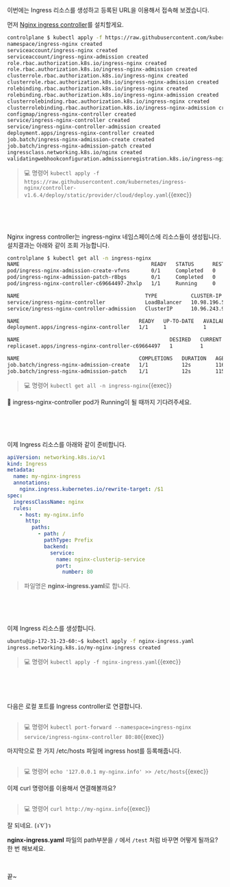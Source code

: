 이번에는 Ingress 리소스를 생성하고 등록된 URL을 이용해서 접속해 보겠습니다.

먼저 [Nginx ingress controller](https://kubernetes.github.io/ingress-nginx/)를 설치할게요.

```bash
controlplane $ kubectl apply -f https://raw.githubusercontent.com/kubernetes/ingress-nginx/controller-v1.6.4/deploy/static/provider/cloud/deploy.yaml
namespace/ingress-nginx created
serviceaccount/ingress-nginx created
serviceaccount/ingress-nginx-admission created
role.rbac.authorization.k8s.io/ingress-nginx created
role.rbac.authorization.k8s.io/ingress-nginx-admission created
clusterrole.rbac.authorization.k8s.io/ingress-nginx created
clusterrole.rbac.authorization.k8s.io/ingress-nginx-admission created
rolebinding.rbac.authorization.k8s.io/ingress-nginx created
rolebinding.rbac.authorization.k8s.io/ingress-nginx-admission created
clusterrolebinding.rbac.authorization.k8s.io/ingress-nginx created
clusterrolebinding.rbac.authorization.k8s.io/ingress-nginx-admission created
configmap/ingress-nginx-controller created
service/ingress-nginx-controller created
service/ingress-nginx-controller-admission created
deployment.apps/ingress-nginx-controller created
job.batch/ingress-nginx-admission-create created
job.batch/ingress-nginx-admission-patch created
ingressclass.networking.k8s.io/nginx created
validatingwebhookconfiguration.admissionregistration.k8s.io/ingress-nginx-admission created
```

> 💻 명령어 `kubectl apply -f https://raw.githubusercontent.com/kubernetes/ingress-nginx/controller-v1.6.4/deploy/static/provider/cloud/deploy.yaml`{{exec}}

<br><br><br>

Nginx ingress controller는 ingress-nginx 네임스페이스에 리소스들이 생성됩니다.  
설치결과는 아래와 같이 조회 가능합니다.
```bash
controlplane $ kubectl get all -n ingress-nginx 
NAME                                           READY   STATUS      RESTARTS   AGE
pod/ingress-nginx-admission-create-vfvns       0/1     Completed   0          115s
pod/ingress-nginx-admission-patch-r8bgs        0/1     Completed   0          115s
pod/ingress-nginx-controller-c69664497-2hxlp   1/1     Running     0          115s

NAME                                         TYPE           CLUSTER-IP     EXTERNAL-IP   PORT(S)                      AGE
service/ingress-nginx-controller             LoadBalancer   10.98.196.58   <pending>     80:30076/TCP,443:31992/TCP   116s
service/ingress-nginx-controller-admission   ClusterIP      10.96.243.97   <none>        443/TCP                      116s

NAME                                       READY   UP-TO-DATE   AVAILABLE   AGE
deployment.apps/ingress-nginx-controller   1/1     1            1           116s

NAME                                                 DESIRED   CURRENT   READY   AGE
replicaset.apps/ingress-nginx-controller-c69664497   1         1         1       115s

NAME                                       COMPLETIONS   DURATION   AGE
job.batch/ingress-nginx-admission-create   1/1           12s        116s
job.batch/ingress-nginx-admission-patch    1/1           12s        115s
```

> 💻 명령어 `kubectl get all -n ingress-nginx`{{exec}}

🤔 ingress-nginx-controller pod가 Running이 될 때까지 기다려주세요.

<br><br><br>

이제 Ingress 리소스를 아래와 같이 준비합니다.  

```yaml
apiVersion: networking.k8s.io/v1
kind: Ingress
metadata:
  name: my-nginx-ingress
  annotations:
    nginx.ingress.kubernetes.io/rewrite-target: /$1
spec:
  ingressClassName: nginx
  rules:
    - host: my-nginx.info
      http:
        paths:
          - path: /
            pathType: Prefix
            backend:
              service:
                name: nginx-clusterip-service
                port:
                  number: 80
```
> 파일명은 **nginx-ingress.yaml**로 합니다.

<br><br><br>

이제 Ingress 리소스를 생성합니다.
```bash
ubuntu@ip-172-31-23-60:~$ kubectl apply -f nginx-ingress.yaml
ingress.networking.k8s.io/my-nginx-ingress created
```

> 💻 명령어 `kubectl apply -f nginx-ingress.yaml`{{exec}}

<br><br><br>

다음은 로컬 포트를 Ingress controller로 연결합니다.  

```bash

```

> 💻 명령어 `kubectl port-forward --namespace=ingress-nginx service/ingress-nginx-controller 80:80`{{exec}}

마지막으로 한 가지 /etc/hosts 파일에 ingress host를 등록해줍니다.

```bash

```

> 💻 명령어 `echo '127.0.0.1 my-nginx.info' >> /etc/hosts`{{exec}}

이제 curl 명령어를 이용해서 연결해볼까요?

```bash

```

> 💻 명령어 `curl http://my-nginx.info`{{exec}}

잘 되네요. (ง˙∇˙)ว

**nginx-ingress.yaml** 파일의 path부분을 `/` 에서 `/test` 처럼 바꾸면 어떻게 될까요?  
한 번 해보세요.

<br>

끝~
